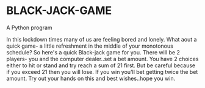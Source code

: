 # BLACK-JACK-GAME
A Python program

In this lockdown times many of us are feeling bored and lonely. What aout a quick game- a little refreshment in the middle of your monotonous schedule? So here's a quick Black-jack game for you. There will be 2 players- you and the computer dealer..set a bet amount. You have 2 choices either to hit or stand and try reach a sum of 21 first. But be careful because if you exceed 21 then you will lose. If you win you'll bet getting twice the bet amount. Try out your hands on this and best wishes..hope you win.
